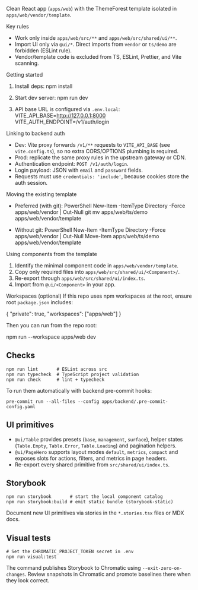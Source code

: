 Clean React app (`apps/web`) with the ThemeForest template isolated in `apps/web/vendor/template`.

Key rules
- Work only inside `apps/web/src/**` and `apps/web/src/shared/ui/**`.
- Import UI only via `@ui/*`. Direct imports from `vendor` or `ts/demo` are forbidden (ESLint rule).
- Vendor/template code is excluded from TS, ESLint, Prettier, and Vite scanning.

Getting started
1) Install deps:
   npm install

2) Start dev server:
   npm run dev

3) API base URL is configured via `.env.local`:
   VITE_API_BASE=http://127.0.0.1:8000
   VITE_AUTH_ENDPOINT=/v1/auth/login

Linking to backend auth
- Dev: Vite proxy forwards `/v1/**` requests to `VITE_API_BASE` (see `vite.config.ts`), so no extra CORS/OPTIONS plumbing is required.
- Prod: replicate the same proxy rules in the upstream gateway or CDN.
- Authentication endpoint: `POST /v1/auth/login`.
- Login payload: JSON with `email` and `password` fields.
- Requests must use `credentials: 'include'`, because cookies store the auth session.

Moving the existing template
- Preferred (with git):
  PowerShell
    New-Item -ItemType Directory -Force apps/web/vendor | Out-Null
    git mv apps/web/ts/demo apps/web/vendor/template

- Without git:
  PowerShell
    New-Item -ItemType Directory -Force apps/web/vendor | Out-Null
    Move-Item apps/web/ts/demo apps/web/vendor/template

Using components from the template
1) Identify the minimal component code in `apps/web/vendor/template`.
2) Copy only required files into `apps/web/src/shared/ui/<Component>/`.
3) Re-export through `apps/web/src/shared/ui/index.ts`.
4) Import from `@ui/<Component>` in your app.

Workspaces (optional)
If this repo uses npm workspaces at the root, ensure root `package.json` includes:

  {
    "private": true,
    "workspaces": ["apps/web"]
  }

Then you can run from the repo root:

  npm run --workspace apps/web dev

## Checks

```
npm run lint       # ESLint across src
npm run typecheck  # TypeScript project validation
npm run check      # lint + typecheck
```

To run them automatically with backend pre-commit hooks:

```
pre-commit run --all-files --config apps/backend/.pre-commit-config.yaml
```

## UI primitives

- `@ui/Table` provides presets (`base`, `management`, `surface`), helper states (`Table.Empty`, `Table.Error`, `Table.Loading`) and pagination helpers.
- `@ui/PageHero` supports layout modes `default`, `metrics`, `compact` and exposes slots for actions, filters, and metrics in page headers.
- Re-export every shared primitive from `src/shared/ui/index.ts`.

## Storybook

```
npm run storybook       # start the local component catalog
npm run storybook:build # emit static bundle (storybook-static)
```

Document new UI primitives via stories in the `*.stories.tsx` files or MDX docs.

## Visual tests

```
# Set the CHROMATIC_PROJECT_TOKEN secret in .env
npm run visual:test
```

The command publishes Storybook to Chromatic using `--exit-zero-on-changes`. Review snapshots in Chromatic and promote baselines there when they look correct.
